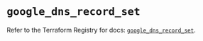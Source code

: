 # `google_dns_record_set`

Refer to the Terraform Registry for docs: [`google_dns_record_set`](https://registry.terraform.io/providers/hashicorp/google/6.42.0/docs/resources/dns_record_set).

